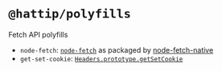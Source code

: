 # `@hattip/polyfills`

Fetch API polyfills

- `node-fetch`: [`node-fetch`](https://github.com/node-fetch/node-fetch) as packaged by [node-fetch-native](https://github.com/unjs/node-fetch-native)
- `get-set-cookie`: [`Headers.prototype.getSetCookie`](https://github.com/whatwg/fetch/pull/1346)
